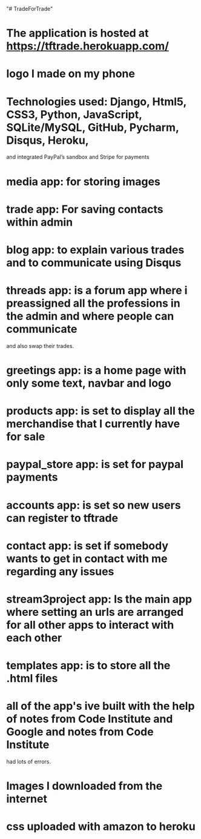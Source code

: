 "# TradeForTrade"

# The application is hosted at https://tftrade.herokuapp.com/

# logo I made on my phone

# Technologies used: Django, Html5, CSS3, Python, JavaScript, SQLite/MySQL, GitHub, Pycharm, Disqus, Heroku,
  and integrated PayPal’s sandbox and Stripe for payments

# media app: for storing images

# trade app: For saving contacts within admin

# blog app: to explain various trades and to communicate using Disqus

# threads app: is a forum app where i preassigned all the professions in the admin and where people can communicate
  and also swap their trades.

# greetings app: is a home page with only some text, navbar and logo

# products app: is set to display all the merchandise that I currently have for sale

# paypal_store app: is set for paypal payments

# accounts app: is set so new users can register to tftrade

# contact app: is set if somebody wants to get in contact with me regarding any issues

# stream3project app: Is the main app where setting an urls are arranged for all other apps to interact with each other

# templates app: is to store all the .html files

# all of the app's ive built with the help of notes from Code Institute and Google and notes from Code Institute
  had lots of errors.

# Images I downloaded from the internet

# css uploaded with amazon to heroku